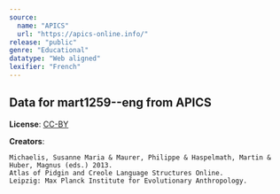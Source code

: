 ```yaml
---
source:
  name: "APICS"
  url: "https://apics-online.info/"
release: "public"
genre: "Educational"
datatype: "Web aligned"
lexifier: "French"
---
```


## Data for mart1259--eng from APICS

**License**: [CC-BY](https://creativecommons.org/licenses/by/4.0/)

**Creators**:
```
Michaelis, Susanne Maria & Maurer, Philippe & Haspelmath, Martin & Huber, Magnus (eds.) 2013.
Atlas of Pidgin and Creole Language Structures Online.
Leipzig: Max Planck Institute for Evolutionary Anthropology.
```

